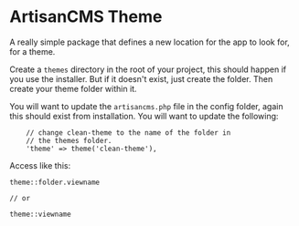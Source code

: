 # ArtisanCMS Theme

A really simple package that defines a new location for the app to look for, for a theme.

Create a `themes` directory in the root of your project, this should happen if you use the installer. But if it doesn't exist, just create the folder. Then create your theme folder within it.

You will want to update the `artisancms.php` file in the config folder, again this should exist from installation. You will want to update the following:

```
    // change clean-theme to the name of the folder in
    // the themes folder.
    'theme' => theme('clean-theme'),
```

Access like this:
```
theme::folder.viewname

// or

theme::viewname
```
